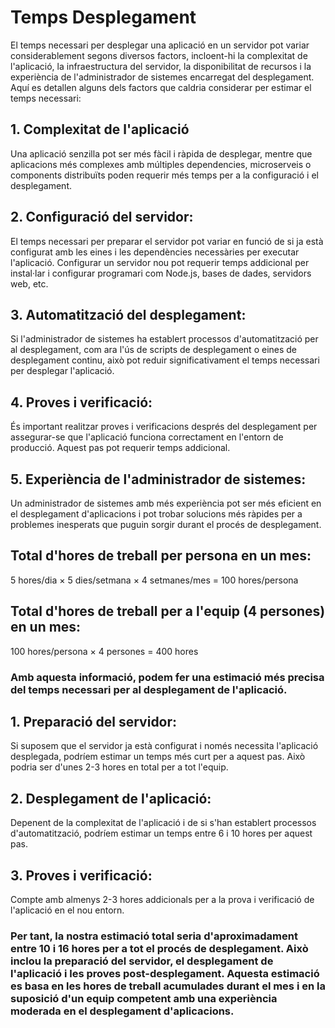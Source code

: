 # Temps Desplegament
El temps necessari per desplegar una aplicació en un servidor pot variar considerablement segons diversos factors, incloent-hi la complexitat de l'aplicació, la infraestructura del servidor, la disponibilitat de recursos i la experiència de l'administrador de sistemes encarregat del desplegament. Aquí es detallen alguns dels factors que caldria considerar per estimar el temps necessari:

## 1. Complexitat de l'aplicació
Una aplicació senzilla pot ser més fàcil i ràpida de desplegar, mentre que aplicacions més complexes amb múltiples dependencies, microserveis o components distribuïts poden requerir més temps per a la configuració i el desplegament.

## 2. Configuració del servidor:
El temps necessari per preparar el servidor pot variar en funció de si ja està configurat amb les eines i les dependències necessàries per executar l'aplicació. Configurar un servidor nou pot requerir temps addicional per instal·lar i configurar programari com Node.js, bases de dades, servidors web, etc.

## 3. Automatització del desplegament: 
Si l'administrador de sistemes ha establert processos d'automatització per al desplegament, com ara l'ús de scripts de desplegament o eines de desplegament continu, això pot reduir significativament el temps necessari per desplegar l'aplicació.

## 4. Proves i verificació: 
És important realitzar proves i verificacions després del desplegament per assegurar-se que l'aplicació funciona correctament en l'entorn de producció. Aquest pas pot requerir temps addicional.

## 5. Experiència de l'administrador de sistemes: 
Un administrador de sistemes amb més experiència pot ser més eficient en el desplegament d'aplicacions i pot trobar solucions més ràpides per a problemes inesperats que puguin sorgir durant el procés de desplegament.

## Total d'hores de treball per persona en un mes:
5 hores/dia × 5 dies/setmana × 4 setmanes/mes = 100 hores/persona

## Total d'hores de treball per a l'equip (4 persones) en un mes:
100 hores/persona × 4 persones = 400 hores

### Amb aquesta informació, podem fer una estimació més precisa del temps necessari per al desplegament de l'aplicació.
 
## 1. Preparació del servidor:
Si suposem que el servidor ja està configurat i només necessita l'aplicació desplegada, podríem estimar un temps més curt per a aquest pas. Això podria ser d'unes 2-3 hores en total per a tot l'equip.

## 2. Desplegament de l'aplicació:
Depenent de la complexitat de l'aplicació i de si s'han establert processos d'automatització, podríem estimar un temps entre 6 i 10 hores per aquest pas.

## 3. Proves i verificació: 
Compte amb almenys 2-3 hores addicionals per a la prova i verificació de l'aplicació en el nou entorn.

### Per tant, la nostra estimació total seria d'aproximadament entre 10 i 16 hores per a tot el procés de desplegament. Això inclou la preparació del servidor, el desplegament de l'aplicació i les proves post-desplegament. Aquesta estimació es basa en les hores de treball acumulades durant el mes i en la suposició d'un equip competent amb una experiència moderada en el desplegament d'aplicacions.


